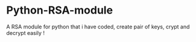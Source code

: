 # Python-RSA-module
A RSA module for python that i have coded, create pair of keys, crypt and decrypt easily !
